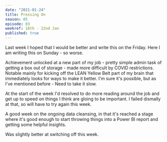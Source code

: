```yaml
---
date: "2021-01-24"
title: Pressing On
season: 05
episode: 03
weekref: 18th - 22nd Jan
published: true
---
```

Last week I  hoped that I would be better and write this on the Friday. Here I am writing this on Sunday - so worse.

Achievement unlocked at a new part of my job - pretty simple admin task of getting a box out of storage - made more difficult by COVID restrictions. Notable mainly for kicking off the LEAN Yellow Belt part of my brain that immediately looks for ways to make it better. I'm sure it's possible, but as I've mentioned before - Need to take it slow.

At the start of the week I'd resolved to do more reading around the job and get up to speed on things I think are gloing to be important. I failed dismally at that, so will have to try again this week.

A good week on the ongoing data cleansing, in that it's reached a stage where it's good enough to start throwing things into a Power BI report and getting some helpful insights.

Was slightly better at switching off this week.